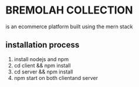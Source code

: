 # BREMOLAH COLLECTION
is an ecommerce platform built using the mern stack

## installation process
1. install nodejs and npm
2. cd client && npm install
3. cd server && npm install
4. npm start on both clientand server 
